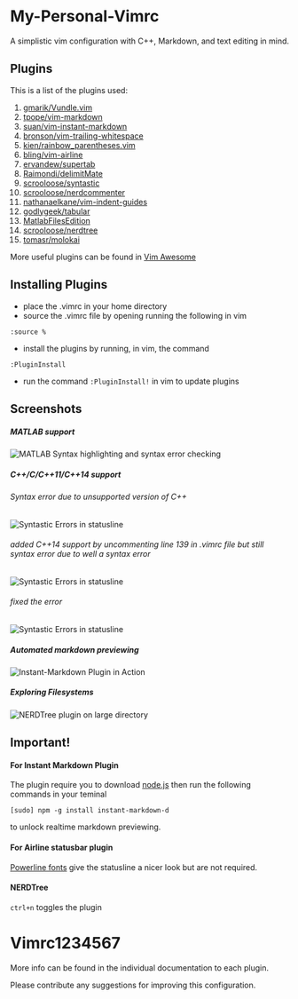 # My-Personal-Vimrc
A simplistic vim configuration with C++, Markdown, and text editing in mind.

## Plugins
This is a list of the plugins used:
  1. [gmarik/Vundle.vim](https://github.com/gmarik/Vundle.vim)
  2. [tpope/vim-markdown](https://github.com/tpope/vim-markdown)
  3. [suan/vim-instant-markdown](https://github.com/suan/vim-instant-markdown)
  4. [bronson/vim-trailing-whitespace](https://github.com/bronson/vim-trailing-whitespace)
  5. [kien/rainbow_parentheses.vim](https://github.com/kien/rainbow_parentheses.vim)
  6. [bling/vim-airline](https://github.com/bling/vim-airline)
  7. [ervandew/supertab](https://github.com/ervandew/supertab)
  8. [Raimondi/delimitMate](https://github.com/Raimondi/delimitMate)
  9. [scrooloose/syntastic](https://github.com/scrooloose/syntastic)
  10. [scrooloose/nerdcommenter](https://github.com/scrooloose/nerdcommenter)
  11. [nathanaelkane/vim-indent-guides](https://github.com/nathanaelkane/vim-indent-guides)
  12. [godlygeek/tabular](https://github.com/godlygeek/tabular)
  13. [MatlabFilesEdition](https://github.com/vim-scripts/MatlabFilesEdition)
  14. [scrooloose/nerdtree](https://github.com/scrooloose/nerdtree)
  15. [tomasr/molokai](https://github.com/tomasr/molokai)

More useful plugins can be found in [Vim Awesome](http://vimawesome.com/)

## Installing Plugins
* place the .vimrc in your home directory
* source the .vimrc file by opening running the following in vim
```
:source %
```
* install the plugins by running, in vim, the command
```
:PluginInstall
```
* run the command `:PluginInstall!` in vim to update plugins

## Screenshots
##### MATLAB support
![MATLAB Syntax highlighting and syntax error
checking](https://github.com/Anthony1234567/Vimrc1234567/blob/master/Screenshots/Screenshot%20-%20MATLAB.png)

##### C++/C/C++11/C++14 support

###### Syntax error due to unsupported version of C++
![Syntastic Errors in
statusline](https://github.com/Anthony1234567/Vimrc1234567/blob/master/Screenshots/Screenshot%20-%20syntastic%201%20-%20c%2B%2B14%20support.png)

###### added C++14 support by uncommenting line 139 in .vimrc file but still syntax error due to well a syntax error
![Syntastic Errors in
statusline](https://github.com/Anthony1234567/Vimrc1234567/blob/master/Screenshots/Screenshot%20-%20syntastic%203%20-%20errors.png)

###### fixed the error
![Syntastic Errors in
statusline](https://github.com/Anthony1234567/Vimrc1234567/blob/master/Screenshots/Screenshot%20-%20syntastic%202%20-%20fixed.png)

##### Automated markdown previewing
![Instant-Markdown Plugin in Action](https://github.com/Anthony1234567/Vimrc1234567/blob/master/Screenshots/Gif/vimrc%20gif%201%20-%20instant-markdown.gif)

##### Exploring Filesystems
![NERDTree plugin on large directory](https://github.com/Anthony1234567/Vimrc1234567/blob/master/Screenshots/Screenshot%20-%20NERDTree.png)

## Important!

#### For Instant Markdown Plugin
The plugin require you to download [node.js](http://nodejs.org/) then run the following commands in your teminal
```
[sudo] npm -g install instant-markdown-d
```
to unlock realtime markdown previewing.

#### For Airline statusbar plugin
[Powerline fonts](https://powerline.readthedocs.org/en/master/installation.html#patched-fonts) give the statusline a
nicer look but are not required.

#### NERDTree
`ctrl+n` toggles the plugin

# Vimrc1234567
More info can be found in the individual documentation to each plugin.

Please contribute any suggestions for improving this configuration.

